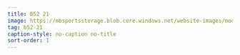 ```yaml
---
title: B52 21
image: https://mbsportsstorage.blob.core.windows.net/website-images/model-gallery/2018/b21/2018-b21-01.jpg
tag: b52-21
caption-style: no-caption no-title
sort-order: 1
---
```

